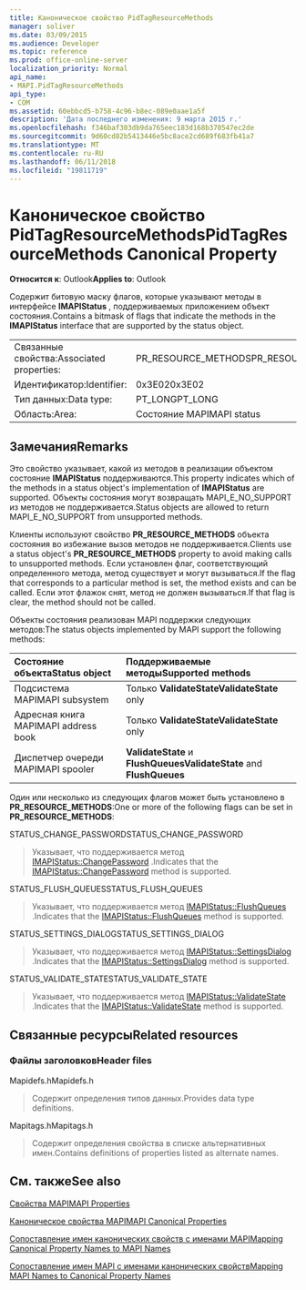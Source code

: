 ```yaml
---
title: Каноническое свойство PidTagResourceMethods
manager: soliver
ms.date: 03/09/2015
ms.audience: Developer
ms.topic: reference
ms.prod: office-online-server
localization_priority: Normal
api_name:
- MAPI.PidTagResourceMethods
api_type:
- COM
ms.assetid: 60ebbcd5-b758-4c96-b8ec-089e0aae1a5f
description: 'Дата последнего изменения: 9 марта 2015 г.'
ms.openlocfilehash: f346baf303db9da765eec183d168b370547ec2de
ms.sourcegitcommit: 9d60cd82b5413446e5bc8ace2cd689f683fb41a7
ms.translationtype: MT
ms.contentlocale: ru-RU
ms.lasthandoff: 06/11/2018
ms.locfileid: "19811719"
---
```

# <a name="pidtagresourcemethods-canonical-property"></a><span data-ttu-id="21433-103">Каноническое свойство PidTagResourceMethods</span><span class="sxs-lookup"><span data-stu-id="21433-103">PidTagResourceMethods Canonical Property</span></span>

  
  
<span data-ttu-id="21433-104">**Относится к**: Outlook</span><span class="sxs-lookup"><span data-stu-id="21433-104">**Applies to**: Outlook</span></span> 
  
<span data-ttu-id="21433-105">Содержит битовую маску флагов, которые указывают методы в интерфейсе **IMAPIStatus** , поддерживаемых приложением объект состояния.</span><span class="sxs-lookup"><span data-stu-id="21433-105">Contains a bitmask of flags that indicate the methods in the **IMAPIStatus** interface that are supported by the status object.</span></span> 
  
|||
|:-----|:-----|
|<span data-ttu-id="21433-106">Связанные свойства:</span><span class="sxs-lookup"><span data-stu-id="21433-106">Associated properties:</span></span>  <br/> |<span data-ttu-id="21433-107">PR_RESOURCE_METHODS</span><span class="sxs-lookup"><span data-stu-id="21433-107">PR_RESOURCE_METHODS</span></span>  <br/> |
|<span data-ttu-id="21433-108">Идентификатор:</span><span class="sxs-lookup"><span data-stu-id="21433-108">Identifier:</span></span>  <br/> |<span data-ttu-id="21433-109">0x3E02</span><span class="sxs-lookup"><span data-stu-id="21433-109">0x3E02</span></span>  <br/> |
|<span data-ttu-id="21433-110">Тип данных:</span><span class="sxs-lookup"><span data-stu-id="21433-110">Data type:</span></span>  <br/> |<span data-ttu-id="21433-111">PT_LONG</span><span class="sxs-lookup"><span data-stu-id="21433-111">PT_LONG</span></span>  <br/> |
|<span data-ttu-id="21433-112">Область:</span><span class="sxs-lookup"><span data-stu-id="21433-112">Area:</span></span>  <br/> |<span data-ttu-id="21433-113">Состояние MAPI</span><span class="sxs-lookup"><span data-stu-id="21433-113">MAPI status</span></span>  <br/> |
   
## <a name="remarks"></a><span data-ttu-id="21433-114">Замечания</span><span class="sxs-lookup"><span data-stu-id="21433-114">Remarks</span></span>

<span data-ttu-id="21433-115">Это свойство указывает, какой из методов в реализации объектом состояние **IMAPIStatus** поддерживаются.</span><span class="sxs-lookup"><span data-stu-id="21433-115">This property indicates which of the methods in a status object's implementation of **IMAPIStatus** are supported.</span></span> <span data-ttu-id="21433-116">Объекты состояния могут возвращать MAPI_E_NO_SUPPORT из методов не поддерживается.</span><span class="sxs-lookup"><span data-stu-id="21433-116">Status objects are allowed to return MAPI_E_NO_SUPPORT from unsupported methods.</span></span> 
  
<span data-ttu-id="21433-117">Клиенты используют свойство **PR_RESOURCE_METHODS** объекта состояния во избежание вызов методов не поддерживается.</span><span class="sxs-lookup"><span data-stu-id="21433-117">Clients use a status object's **PR_RESOURCE_METHODS** property to avoid making calls to unsupported methods.</span></span> <span data-ttu-id="21433-118">Если установлен флаг, соответствующий определенного метода, метод существует и могут вызываться.</span><span class="sxs-lookup"><span data-stu-id="21433-118">If the flag that corresponds to a particular method is set, the method exists and can be called.</span></span> <span data-ttu-id="21433-119">Если этот флажок снят, метод не должен вызываться.</span><span class="sxs-lookup"><span data-stu-id="21433-119">If that flag is clear, the method should not be called.</span></span> 
  
<span data-ttu-id="21433-120">Объекты состояния реализован MAPI поддержки следующих методов:</span><span class="sxs-lookup"><span data-stu-id="21433-120">The status objects implemented by MAPI support the following methods:</span></span>
  
|<span data-ttu-id="21433-121">**Состояние объекта**</span><span class="sxs-lookup"><span data-stu-id="21433-121">**Status object**</span></span>|<span data-ttu-id="21433-122">**Поддерживаемые методы**</span><span class="sxs-lookup"><span data-stu-id="21433-122">**Supported methods**</span></span>|
|:-----|:-----|
|<span data-ttu-id="21433-123">Подсистема MAPI</span><span class="sxs-lookup"><span data-stu-id="21433-123">MAPI subsystem</span></span>  <br/> |<span data-ttu-id="21433-124">Только **ValidateState**</span><span class="sxs-lookup"><span data-stu-id="21433-124">**ValidateState** only</span></span>  <br/> |
|<span data-ttu-id="21433-125">Адресная книга MAPI</span><span class="sxs-lookup"><span data-stu-id="21433-125">MAPI address book</span></span>  <br/> |<span data-ttu-id="21433-126">Только **ValidateState**</span><span class="sxs-lookup"><span data-stu-id="21433-126">**ValidateState** only</span></span>  <br/> |
|<span data-ttu-id="21433-127">Диспетчер очереди MAPI</span><span class="sxs-lookup"><span data-stu-id="21433-127">MAPI spooler</span></span>  <br/> |<span data-ttu-id="21433-128">**ValidateState** и **FlushQueues**</span><span class="sxs-lookup"><span data-stu-id="21433-128">**ValidateState** and **FlushQueues**</span></span> <br/> |
   
<span data-ttu-id="21433-129">Один или несколько из следующих флагов может быть установлено в **PR_RESOURCE_METHODS**:</span><span class="sxs-lookup"><span data-stu-id="21433-129">One or more of the following flags can be set in **PR_RESOURCE_METHODS**:</span></span>
  
<span data-ttu-id="21433-130">STATUS_CHANGE_PASSWORD</span><span class="sxs-lookup"><span data-stu-id="21433-130">STATUS_CHANGE_PASSWORD</span></span> 
  
> <span data-ttu-id="21433-131">Указывает, что поддерживается метод [IMAPIStatus::ChangePassword](imapistatus-changepassword.md) .</span><span class="sxs-lookup"><span data-stu-id="21433-131">Indicates that the [IMAPIStatus::ChangePassword](imapistatus-changepassword.md) method is supported.</span></span> 
    
<span data-ttu-id="21433-132">STATUS_FLUSH_QUEUES</span><span class="sxs-lookup"><span data-stu-id="21433-132">STATUS_FLUSH_QUEUES</span></span> 
  
> <span data-ttu-id="21433-133">Указывает, что поддерживается метод [IMAPIStatus::FlushQueues](imapistatus-flushqueues.md) .</span><span class="sxs-lookup"><span data-stu-id="21433-133">Indicates that the [IMAPIStatus::FlushQueues](imapistatus-flushqueues.md) method is supported.</span></span> 
    
<span data-ttu-id="21433-134">STATUS_SETTINGS_DIALOG</span><span class="sxs-lookup"><span data-stu-id="21433-134">STATUS_SETTINGS_DIALOG</span></span> 
  
> <span data-ttu-id="21433-135">Указывает, что поддерживается метод [IMAPIStatus::SettingsDialog](imapistatus-settingsdialog.md) .</span><span class="sxs-lookup"><span data-stu-id="21433-135">Indicates that the [IMAPIStatus::SettingsDialog](imapistatus-settingsdialog.md) method is supported.</span></span> 
    
<span data-ttu-id="21433-136">STATUS_VALIDATE_STATE</span><span class="sxs-lookup"><span data-stu-id="21433-136">STATUS_VALIDATE_STATE</span></span> 
  
> <span data-ttu-id="21433-137">Указывает, что поддерживается метод [IMAPIStatus::ValidateState](imapistatus-validatestate.md) .</span><span class="sxs-lookup"><span data-stu-id="21433-137">Indicates that the [IMAPIStatus::ValidateState](imapistatus-validatestate.md) method is supported.</span></span> 
    
## <a name="related-resources"></a><span data-ttu-id="21433-138">Связанные ресурсы</span><span class="sxs-lookup"><span data-stu-id="21433-138">Related resources</span></span>

### <a name="header-files"></a><span data-ttu-id="21433-139">Файлы заголовков</span><span class="sxs-lookup"><span data-stu-id="21433-139">Header files</span></span>

<span data-ttu-id="21433-140">Mapidefs.h</span><span class="sxs-lookup"><span data-stu-id="21433-140">Mapidefs.h</span></span>
  
> <span data-ttu-id="21433-141">Содержит определения типов данных.</span><span class="sxs-lookup"><span data-stu-id="21433-141">Provides data type definitions.</span></span>
    
<span data-ttu-id="21433-142">Mapitags.h</span><span class="sxs-lookup"><span data-stu-id="21433-142">Mapitags.h</span></span>
  
> <span data-ttu-id="21433-143">Содержит определения свойства в списке альтернативных имен.</span><span class="sxs-lookup"><span data-stu-id="21433-143">Contains definitions of properties listed as alternate names.</span></span>
    
## <a name="see-also"></a><span data-ttu-id="21433-144">См. также</span><span class="sxs-lookup"><span data-stu-id="21433-144">See also</span></span>



[<span data-ttu-id="21433-145">Свойства MAPI</span><span class="sxs-lookup"><span data-stu-id="21433-145">MAPI Properties</span></span>](mapi-properties.md)
  
[<span data-ttu-id="21433-146">Каноническое свойства MAPI</span><span class="sxs-lookup"><span data-stu-id="21433-146">MAPI Canonical Properties</span></span>](mapi-canonical-properties.md)
  
[<span data-ttu-id="21433-147">Сопоставление имен канонических свойств с именами MAPI</span><span class="sxs-lookup"><span data-stu-id="21433-147">Mapping Canonical Property Names to MAPI Names</span></span>](mapping-canonical-property-names-to-mapi-names.md)
  
[<span data-ttu-id="21433-148">Сопоставление имен MAPI с именами канонических свойств</span><span class="sxs-lookup"><span data-stu-id="21433-148">Mapping MAPI Names to Canonical Property Names</span></span>](mapping-mapi-names-to-canonical-property-names.md)

